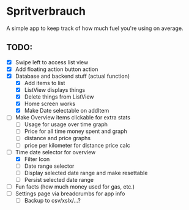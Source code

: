 #  Spritverbrauch

A simple app to keep track of how much fuel you're using on average.


## TODO:

- [x] Swipe left to access list view
- [x] Add floating action button action
- [x] Database and backend stuff (actual function)
    - [x] Add items to list
    - [x] ListView displays things
    - [x] Delete things from ListView
    - [x] Home screen works
    - [x] Make Date selectable on addItem
- [ ] Make Overview items clickable for extra stats
    - [ ] Usage for usage over time graph
    - [ ] Price for all time money spent and graph
    - [ ] distance and price graphs
    - [ ] price per kilometer for distance price calc
- [ ] Time date selector for overview
    - [x] Filter Icon
    - [ ] Date range selector
    - [ ] Display selected date range and make resettable
    - [ ] Persist selected date range
- [ ] Fun facts (how much money used for gas, etc.)
- [ ] Settings page via breadcrumbs for app info
    - [ ] Backup to csv/xslx/...?